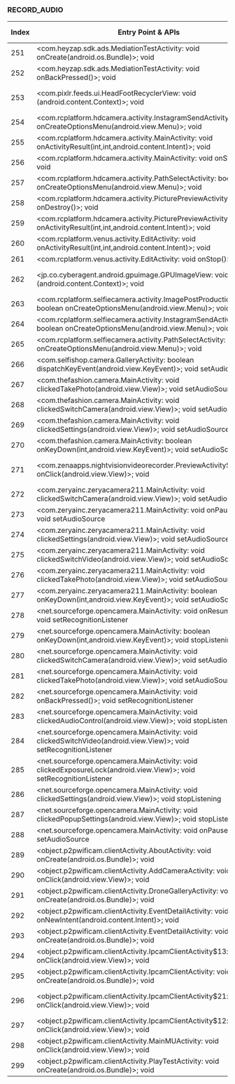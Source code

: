### RECORD_AUDIO
| Index | Entry Point & APIs | Screen shot | Resource id | Label |
| ------------- | ------------- | ------------- |-------------|-------------|
| 251 | <com.heyzap.sdk.ads.MediationTestActivity: void onCreate(android.os.Bundle)>; void <init> | ![](D:\COSMOS\output\py\Play_win8\Photography\com.photoframeapps.christmasphotoframes\com.heyzap.sdk.ads.MediationTestActivity.png) |  | |
| 252 | <com.heyzap.sdk.ads.MediationTestActivity: void onBackPressed()>; void <init> | ![](D:\COSMOS\output\py\Play_win8\Photography\com.photoframeapps.christmasphotoframes\com.heyzap.sdk.ads.MediationTestActivity.png) |  | |
| 253 | <com.pixlr.feeds.ui.HeadFootRecyclerView: void <init>(android.content.Context)>; void <init> | ![](D:\COSMOS\output\py\Play_win8\Photography\com.pixlr.express\com.pixlr.feeds.ui.PhotoFeedsActivity.png) | {'2131427664': <sensitive_component.SensitiveComponent.SensitiveView object at 0x000001AB4A303898>} | |
| 254 | <com.rcplatform.hdcamera.activity.InstagramSendActivity: boolean onCreateOptionsMenu(android.view.Menu)>; void <init> | ![](D:\COSMOS\output\py\Play_win8\Photography\com.rcplatform.hdcamera\com.rcplatform.hdcamera.activity.InstagramSendActivity.png) |  | |
| 255 | <com.rcplatform.hdcamera.activity.MainActivity: void onActivityResult(int,int,android.content.Intent)>; void <init> | ![](D:\COSMOS\output\py\Play_win8\Photography\com.rcplatform.hdcamera\com.rcplatform.hdcamera.activity.MainActivity.png) |  | |
| 256 | <com.rcplatform.hdcamera.activity.MainActivity: void onStop()>; void <init> | ![](D:\COSMOS\output\py\Play_win8\Photography\com.rcplatform.hdcamera\com.rcplatform.hdcamera.activity.MainActivity.png) |  | |
| 257 | <com.rcplatform.hdcamera.activity.PathSelectActivity: boolean onCreateOptionsMenu(android.view.Menu)>; void <init> | ![](D:\COSMOS\output\py\Play_win8\Photography\com.rcplatform.hdcamera\com.rcplatform.hdcamera.activity.PathSelectActivity.png) |  | |
| 258 | <com.rcplatform.hdcamera.activity.PicturePreviewActivity: void onDestroy()>; void <init> | ![](D:\COSMOS\output\py\Play_win8\Photography\com.rcplatform.hdcamera\com.rcplatform.hdcamera.activity.PicturePreviewActivity.png) |  | |
| 259 | <com.rcplatform.hdcamera.activity.PicturePreviewActivity: void onActivityResult(int,int,android.content.Intent)>; void <init> | ![](D:\COSMOS\output\py\Play_win8\Photography\com.rcplatform.hdcamera\com.rcplatform.hdcamera.activity.PicturePreviewActivity.png) |  | |
| 260 | <com.rcplatform.venus.activity.EditActivity: void onActivityResult(int,int,android.content.Intent)>; void <init> | ![](D:\COSMOS\output\py\Play_win8\Photography\com.rcplatform.hdcamera\com.rcplatform.venus.activity.EditActivity.png) |  | |
| 261 | <com.rcplatform.venus.activity.EditActivity: void onStop()>; void <init> | ![](D:\COSMOS\output\py\Play_win8\Photography\com.rcplatform.hdcamera\com.rcplatform.venus.activity.EditActivity.png) |  | |
| 262 | <jp.co.cyberagent.android.gpuimage.GPUImageView: void <init>(android.content.Context)>; void <init> | ![](D:\COSMOS\output\py\Play_win8\Photography\com.rcplatform.hdcamera\com.rcplatform.venus.activity.EditActivity.png) | {'2131689620': <sensitive_component.SensitiveComponent.SensitiveView object at 0x000001AB4A3B8A90>} | |
| 263 | <com.rcplatform.selfiecamera.activity.ImagePostProductionActivity: boolean onCreateOptionsMenu(android.view.Menu)>; void <init> | ![](D:\COSMOS\output\py\Play_win8\Photography\com.rcplatform.selfiecamera\com.rcplatform.selfiecamera.activity.ImagePostProductionActivity.png) |  | |
| 264 | <com.rcplatform.selfiecamera.activity.InstagramSendActivity: boolean onCreateOptionsMenu(android.view.Menu)>; void <init> | ![](D:\COSMOS\output\py\Play_win8\Photography\com.rcplatform.selfiecamera\com.rcplatform.selfiecamera.activity.InstagramSendActivity.png) |  | |
| 265 | <com.rcplatform.selfiecamera.activity.PathSelectActivity: boolean onCreateOptionsMenu(android.view.Menu)>; void <init> | ![](D:\COSMOS\output\py\Play_win8\Photography\com.rcplatform.selfiecamera\com.rcplatform.selfiecamera.activity.PathSelectActivity.png) |  | |
| 266 | <com.selfishop.camera.GalleryActivity: boolean dispatchKeyEvent(android.view.KeyEvent)>; void setAudioSource | ![](D:\COSMOS\output\py\Play_win8\Photography\com.selfishop.camera\com.selfishop.camera.GalleryActivity.png) |  | |
| 267 | <com.thefashion.camera.MainActivity: void clickedTakePhoto(android.view.View)>; void setAudioSource | ![](D:\COSMOS\output\py\Play_win8\Photography\com.thefashion.ultrahd\com.thefashion.camera.MainActivity.png) |  | |
| 268 | <com.thefashion.camera.MainActivity: void clickedSwitchCamera(android.view.View)>; void setAudioSource | ![](D:\COSMOS\output\py\Play_win8\Photography\com.thefashion.ultrahd\com.thefashion.camera.MainActivity.png) |  | |
| 269 | <com.thefashion.camera.MainActivity: void clickedSettings(android.view.View)>; void setAudioSource | ![](D:\COSMOS\output\py\Play_win8\Photography\com.thefashion.ultrahd\com.thefashion.camera.MainActivity.png) |  | |
| 270 | <com.thefashion.camera.MainActivity: boolean onKeyDown(int,android.view.KeyEvent)>; void setAudioSource | ![](D:\COSMOS\output\py\Play_win8\Photography\com.thefashion.ultrahd\com.thefashion.camera.MainActivity.png) |  | |
| 271 | <com.zenaapps.nightvisionvideorecorder.PreviewActivity$3: void onClick(android.view.View)>; void <init> | ![](D:\COSMOS\output\py\Play_win8\Photography\com.zenaapps.nightvisionvideorecorder\com.zenaapps.nightvisionvideorecorder.PreviewActivity.png) | {'2131624056': <sensitive_component.SensitiveComponent.SensitiveView object at 0x000001AB4A122278>} | |
| 272 | <com.zeryainc.zeryacamera211.MainActivity: void clickedSwitchCamera(android.view.View)>; void setAudioSource | ![](D:\COSMOS\output\py\Play_win8\Photography\com.zeryainc.zeryacamera211\com.zeryainc.zeryacamera211.MainActivity.png) |  | |
| 273 | <com.zeryainc.zeryacamera211.MainActivity: void onPause()>; void setAudioSource | ![](D:\COSMOS\output\py\Play_win8\Photography\com.zeryainc.zeryacamera211\com.zeryainc.zeryacamera211.MainActivity.png) |  | |
| 274 | <com.zeryainc.zeryacamera211.MainActivity: void clickedSettings(android.view.View)>; void setAudioSource | ![](D:\COSMOS\output\py\Play_win8\Photography\com.zeryainc.zeryacamera211\com.zeryainc.zeryacamera211.MainActivity.png) |  | |
| 275 | <com.zeryainc.zeryacamera211.MainActivity: void clickedSwitchVideo(android.view.View)>; void setAudioSource | ![](D:\COSMOS\output\py\Play_win8\Photography\com.zeryainc.zeryacamera211\com.zeryainc.zeryacamera211.MainActivity.png) |  | |
| 276 | <com.zeryainc.zeryacamera211.MainActivity: void clickedTakePhoto(android.view.View)>; void setAudioSource | ![](D:\COSMOS\output\py\Play_win8\Photography\com.zeryainc.zeryacamera211\com.zeryainc.zeryacamera211.MainActivity.png) |  | |
| 277 | <com.zeryainc.zeryacamera211.MainActivity: boolean onKeyDown(int,android.view.KeyEvent)>; void setAudioSource | ![](D:\COSMOS\output\py\Play_win8\Photography\com.zeryainc.zeryacamera211\com.zeryainc.zeryacamera211.MainActivity.png) |  | |
| 278 | <net.sourceforge.opencamera.MainActivity: void onResume()>; void setRecognitionListener | ![](D:\COSMOS\output\py\Play_win8\Photography\net.sourceforge.opencamera\net.sourceforge.opencamera.MainActivity.png) |  | |
| 279 | <net.sourceforge.opencamera.MainActivity: boolean onKeyDown(int,android.view.KeyEvent)>; void stopListening | ![](D:\COSMOS\output\py\Play_win8\Photography\net.sourceforge.opencamera\net.sourceforge.opencamera.MainActivity.png) |  | |
| 280 | <net.sourceforge.opencamera.MainActivity: void clickedSwitchCamera(android.view.View)>; void setAudioSource | ![](D:\COSMOS\output\py\Play_win8\Photography\net.sourceforge.opencamera\net.sourceforge.opencamera.MainActivity.png) |  | |
| 281 | <net.sourceforge.opencamera.MainActivity: void clickedTakePhoto(android.view.View)>; void setAudioSource | ![](D:\COSMOS\output\py\Play_win8\Photography\net.sourceforge.opencamera\net.sourceforge.opencamera.MainActivity.png) |  | |
| 282 | <net.sourceforge.opencamera.MainActivity: void onBackPressed()>; void setRecognitionListener | ![](D:\COSMOS\output\py\Play_win8\Photography\net.sourceforge.opencamera\net.sourceforge.opencamera.MainActivity.png) |  | |
| 283 | <net.sourceforge.opencamera.MainActivity: void clickedAudioControl(android.view.View)>; void stopListening | ![](D:\COSMOS\output\py\Play_win8\Photography\net.sourceforge.opencamera\net.sourceforge.opencamera.MainActivity.png) |  | |
| 284 | <net.sourceforge.opencamera.MainActivity: void clickedSwitchVideo(android.view.View)>; void setRecognitionListener | ![](D:\COSMOS\output\py\Play_win8\Photography\net.sourceforge.opencamera\net.sourceforge.opencamera.MainActivity.png) |  | |
| 285 | <net.sourceforge.opencamera.MainActivity: void clickedExposureLock(android.view.View)>; void setRecognitionListener | ![](D:\COSMOS\output\py\Play_win8\Photography\net.sourceforge.opencamera\net.sourceforge.opencamera.MainActivity.png) |  | |
| 286 | <net.sourceforge.opencamera.MainActivity: void clickedSettings(android.view.View)>; void stopListening | ![](D:\COSMOS\output\py\Play_win8\Photography\net.sourceforge.opencamera\net.sourceforge.opencamera.MainActivity.png) |  | |
| 287 | <net.sourceforge.opencamera.MainActivity: void clickedPopupSettings(android.view.View)>; void stopListening | ![](D:\COSMOS\output\py\Play_win8\Photography\net.sourceforge.opencamera\net.sourceforge.opencamera.MainActivity.png) |  | |
| 288 | <net.sourceforge.opencamera.MainActivity: void onPause()>; void setAudioSource | ![](D:\COSMOS\output\py\Play_win8\Photography\net.sourceforge.opencamera\net.sourceforge.opencamera.MainActivity.png) |  | |
| 289 | <object.p2pwificam.clientActivity.AboutActivity: void onCreate(android.os.Bundle)>; void <init> | ![](D:\COSMOS\output\py\Play_win8\Photography\object.easyview.drone\object.p2pwificam.clientActivity.AboutActivity.png) |  | |
| 290 | <object.p2pwificam.clientActivity.AddCameraActivity: void onClick(android.view.View)>; void <init> | ![](D:\COSMOS\output\py\Play_win8\Photography\object.easyview.drone\object.p2pwificam.clientActivity.AddCameraActivity.png) |  | |
| 291 | <object.p2pwificam.clientActivity.DroneGalleryActivity: void onCreate(android.os.Bundle)>; void <init> | ![](D:\COSMOS\output\py\Play_win8\Photography\object.easyview.drone\object.p2pwificam.clientActivity.DroneGalleryActivity.png) |  | |
| 292 | <object.p2pwificam.clientActivity.EventDetailActivity: void onNewIntent(android.content.Intent)>; void <init> | ![](D:\COSMOS\output\py\Play_win8\Photography\object.easyview.drone\object.p2pwificam.clientActivity.EventDetailActivity.png) |  | |
| 293 | <object.p2pwificam.clientActivity.EventDetailActivity: void onCreate(android.os.Bundle)>; void <init> | ![](D:\COSMOS\output\py\Play_win8\Photography\object.easyview.drone\object.p2pwificam.clientActivity.EventDetailActivity.png) |  | |
| 294 | <object.p2pwificam.clientActivity.IpcamClientActivity$13: void onClick(android.view.View)>; void <init> | ![](D:\COSMOS\output\py\Play_win8\Photography\object.easyview.drone\object.p2pwificam.clientActivity.IpcamClientActivity.png) |  | |
| 295 | <object.p2pwificam.clientActivity.IpcamClientActivity: void onCreate(android.os.Bundle)>; void <init> | ![](D:\COSMOS\output\py\Play_win8\Photography\object.easyview.drone\object.p2pwificam.clientActivity.IpcamClientActivity.png) |  | |
| 296 | <object.p2pwificam.clientActivity.IpcamClientActivity$21: void onClick(android.view.View)>; void <init> | ![](D:\COSMOS\output\py\Play_win8\Photography\object.easyview.drone\object.p2pwificam.clientActivity.IpcamClientActivity.png) | {'2131231076': <sensitive_component.SensitiveComponent.SensitiveView object at 0x000001AB4A3EB908>} | |
| 297 | <object.p2pwificam.clientActivity.IpcamClientActivity$12: void onClick(android.view.View)>; void <init> | ![](D:\COSMOS\output\py\Play_win8\Photography\object.easyview.drone\object.p2pwificam.clientActivity.IpcamClientActivity.png) |  | |
| 298 | <object.p2pwificam.clientActivity.MainMUActivity: void onClick(android.view.View)>; void <init> | ![](D:\COSMOS\output\py\Play_win8\Photography\object.easyview.drone\object.p2pwificam.clientActivity.MainMUActivity.png) |  | |
| 299 | <object.p2pwificam.clientActivity.PlayTestActivity: void onCreate(android.os.Bundle)>; void <init> | ![](D:\COSMOS\output\py\Play_win8\Photography\object.easyview.drone\object.p2pwificam.clientActivity.PlayTestActivity.png) |  | |
